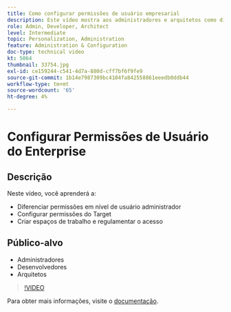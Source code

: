 ```yaml
---
title: Como configurar permissões de usuário empresarial
description: Este vídeo mostra aos administradores e arquitetos como diferenciar permissões no nível do usuário administrativo, configurar permissões do Target, criar espaços de trabalho e regular o acesso.
role: Admin, Developer, Architect
level: Intermediate
topic: Personalization, Administration
feature: Administration & Configuration
doc-type: technical video
kt: 5064
thumbnail: 33754.jpg
exl-id: ce159244-c541-4d7a-880d-cff7bf6f9fe9
source-git-commit: 1b14e7987309bc4104fa842558861eeedb0ddb44
workflow-type: tm+mt
source-wordcount: '65'
ht-degree: 4%

---
```


# Configurar Permissões de Usuário do Enterprise

## Descrição

Neste vídeo, você aprenderá a:

* Diferenciar permissões em nível de usuário administrador
* Configurar permissões do Target
* Criar espaços de trabalho e regulamentar o acesso

## Público-alvo

* Administradores
* Desenvolvedores
* Arquitetos

>[!VIDEO](https://video.tv.adobe.com/v/33754/?quality=12)

Para obter mais informações, visite o [documentação](https://experienceleague.adobe.com/docs/target/using/administer/administrating-target.html?lang=en).
